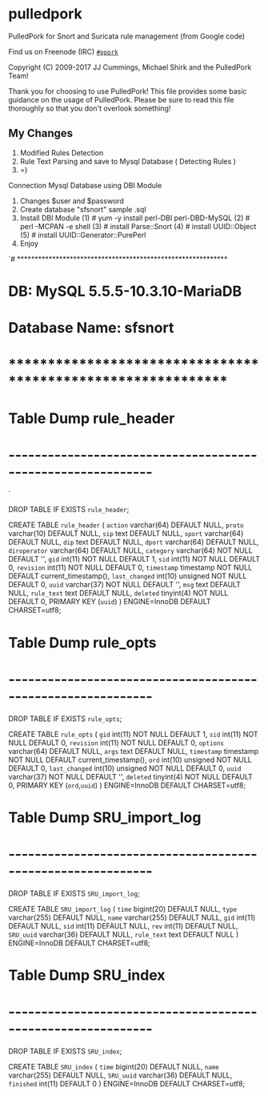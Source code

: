 pulledpork
==========

PulledPork for Snort and Suricata rule management (from Google code)

Find us on Freenode (IRC) [`#ppork`](https://webchat.freenode.net/?channels=ppork)

Copyright (C) 2009-2017 JJ Cummings, Michael Shirk and the PulledPork Team!


Thank you for choosing to use PulledPork!  This file provides some basic
guidance on the usage of PulledPork.  Please be sure to read this file
thoroughly so that you don't overlook something!

## My Changes
1. Modified Rules Detection
2. Rule Text Parsing and save to Mysql Database ( Detecting Rules )
3. =)

Connection Mysql Database using DBI Module
1. Changes $user and $password
2. Create database "sfsnort" sample .sql
3. Install DBI Module
    (1) # yum -y install perl-DBI perl-DBD-MySQL
    (2) # perl -MCPAN -e shell
    (3) # install Parse::Snort
    (4) # install UUID::Object
    (5) # install UUID::Generator::PurePerl
4. Enjoy

`# ************************************************************
# DB: MySQL 5.5.5-10.3.10-MariaDB
# Database Name: sfsnort
# ************************************************************

# Table Dump rule_header
# ------------------------------------------------------------
`

DROP TABLE IF EXISTS `rule_header`;

CREATE TABLE `rule_header` (
  `action` varchar(64) DEFAULT NULL,
  `proto` varchar(10) DEFAULT NULL,
  `sip` text DEFAULT NULL,
  `sport` varchar(64) DEFAULT NULL,
  `dip` text DEFAULT NULL,
  `dport` varchar(64) DEFAULT NULL,
  `diroperator` varchar(64) DEFAULT NULL,
  `category` varchar(64) NOT NULL DEFAULT '',
  `gid` int(11) NOT NULL DEFAULT 1,
  `sid` int(11) NOT NULL DEFAULT 0,
  `revision` int(11) NOT NULL DEFAULT 0,
  `timestamp` timestamp NOT NULL DEFAULT current_timestamp(),
  `last_changed` int(10) unsigned NOT NULL DEFAULT 0,
  `uuid` varchar(37) NOT NULL DEFAULT '',
  `msg` text DEFAULT NULL,
  `rule_text` text DEFAULT NULL,
  `deleted` tinyint(4) NOT NULL DEFAULT 0,
  PRIMARY KEY (`uuid`)
) ENGINE=InnoDB DEFAULT CHARSET=utf8;



# Table Dump rule_opts
# ------------------------------------------------------------

DROP TABLE IF EXISTS `rule_opts`;

CREATE TABLE `rule_opts` (
  `gid` int(11) NOT NULL DEFAULT 1,
  `sid` int(11) NOT NULL DEFAULT 0,
  `revision` int(11) NOT NULL DEFAULT 0,
  `options` varchar(64) DEFAULT NULL,
  `args` text DEFAULT NULL,
  `timestamp` timestamp NOT NULL DEFAULT current_timestamp(),
  `ord` int(10) unsigned NOT NULL DEFAULT 0,
  `last_changed` int(10) unsigned NOT NULL DEFAULT 0,
  `uuid` varchar(37) NOT NULL DEFAULT '',
  `deleted` tinyint(4) NOT NULL DEFAULT 0,
  PRIMARY KEY (`ord`,`uuid`)
) ENGINE=InnoDB DEFAULT CHARSET=utf8;



# Table Dump SRU_import_log
# ------------------------------------------------------------

DROP TABLE IF EXISTS `SRU_import_log`;

CREATE TABLE `SRU_import_log` (
  `time` bigint(20) DEFAULT NULL,
  `type` varchar(255) DEFAULT NULL,
  `name` varchar(255) DEFAULT NULL,
  `gid` int(11) DEFAULT NULL,
  `sid` int(11) DEFAULT NULL,
  `rev` int(11) DEFAULT NULL,
  `SRU_uuid` varchar(36) DEFAULT NULL,
  `rule_text` text DEFAULT NULL
) ENGINE=InnoDB DEFAULT CHARSET=utf8;



# Table Dump SRU_index
# ------------------------------------------------------------

DROP TABLE IF EXISTS `SRU_index`;

CREATE TABLE `SRU_index` (
  `time` bigint(20) DEFAULT NULL,
  `name` varchar(255) DEFAULT NULL,
  `SRU_uuid` varchar(36) DEFAULT NULL,
  `finished` int(11) DEFAULT 0
) ENGINE=InnoDB DEFAULT CHARSET=utf8;
